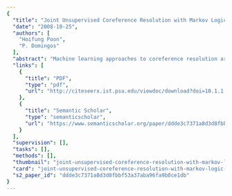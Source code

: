 ```yaml
---
{
  "title": "Joint Unsupervised Coreference Resolution with Markov Logic",
  "date": "2008-10-25",
  "authors": [
    "Hoifung Poon",
    "P. Domingos"
  ],
  "abstract": "Machine learning approaches to coreference resolution are typically supervised, and require expensive labeled data. Some unsupervised approaches have been proposed (e.g., Haghighi and Klein (2007)), but they are less accurate. In this paper, we present the first unsupervised approach that is competitive with supervised ones. This is made possible by performing joint inference across mentions, in contrast to the pairwise classification typically used in supervised methods, and by using Markov logic as a representation language, which enables us to easily express relations like apposition and predicate nominals. On MUC and ACE datasets, our model outperforms Haghigi and Klein's one using only a fraction of the training data, and often matches or exceeds the accuracy of state-of-the-art supervised models.",
  "links": [
    {
      "title": "PDF",
      "type": "pdf",
      "url": "http://citeseerx.ist.psu.edu/viewdoc/download?doi=10.1.1.143.5479&rep=rep1&type=pdf"
    },
    {
      "title": "Semantic Scholar",
      "type": "semanticscholar",
      "url": "https://www.semanticscholar.org/paper/ddde3c7371a8d3d8fbbf53a37aba96fa9b0ce1db"
    }
  ],
  "supervision": [],
  "tasks": [],
  "methods": [],
  "thumbnail": "joint-unsupervised-coreference-resolution-with-markov-logic-thumb.jpg",
  "card": "joint-unsupervised-coreference-resolution-with-markov-logic-card.jpg",
  "s2_paper_id": "ddde3c7371a8d3d8fbbf53a37aba96fa9b0ce1db"
}
---
```


